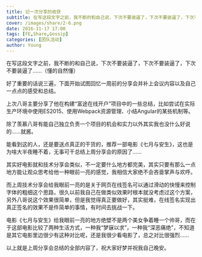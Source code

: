 ```yaml
---
title: 记一次分享的收获
subtitle: 在写这段文字之前，我不断的和自己说，下次不要装逼了，下次不要装逼了，下次不要装逼了......（懂的自然懂）
cover: /images/share/2-6.png
date: 2016-11-17 17:00
tags: [FE,Share,Gossip]
categories: [团队活动]
author: Young
---
```


在写这段文字之前，我不断的和自己说，下次不要装逼了，下次不要装逼了，下次不要装逼了......（懂的自然懂）

<!--more-->

好了重要的话说三遍，下面开始试图回忆一周前的分享会并补上会议内容以及自己一点点的感受和总结。

上次八哥主要分享了他在构建“富途在线开户”项目中的一些总结，比如尝试在实际生产环境中使用ES2015、使用Webpack资源管理、小结Angular的某些机制等。

除了羡慕八哥有能自己独立负责一个项目的机会和实力以外其实我也没什么好说的......就酱。

能看到这的人，还是要送点真正的干货的，推荐一部电影《七月与安生》，这也是为啥大半夜睡不着，无事可干总结上周分享会的原因了......

其实好电影就和技术分享会类似，不一定要什么地方都完美，其实只要有那么一点地方能让观众思考给他一种眼前一亮的感觉，我相信大家绝不会吝啬掌声与欢呼。

而上周技术分享会给我眼前一亮的是关于网页在线签名可以通过滑动的快慢来控制字体的粗细这个思路，很久以前我自己在做类似效果时根本就没考虑过这个方案，另外八哥说这个效果很简单，但是我觉得真正要做好，其实挺难，在线签名实现出真正签名的效果不是件简单的事情，有时间去挑战一下。

电影《七月与安生》给我眼前一亮的地方绝壁不是两个美女争着睡一个帅哥，而在于这部电影比较了两种生活方式，一种我“梦寐以求”，一种我“深恶痛绝”，不知道是其它电影里边很少有这种对比呢，还是我很少看电影了，总之对比很强烈......

以上就是上周分享会总结的全部内容了，祝大家好梦并祝我自己晚安。